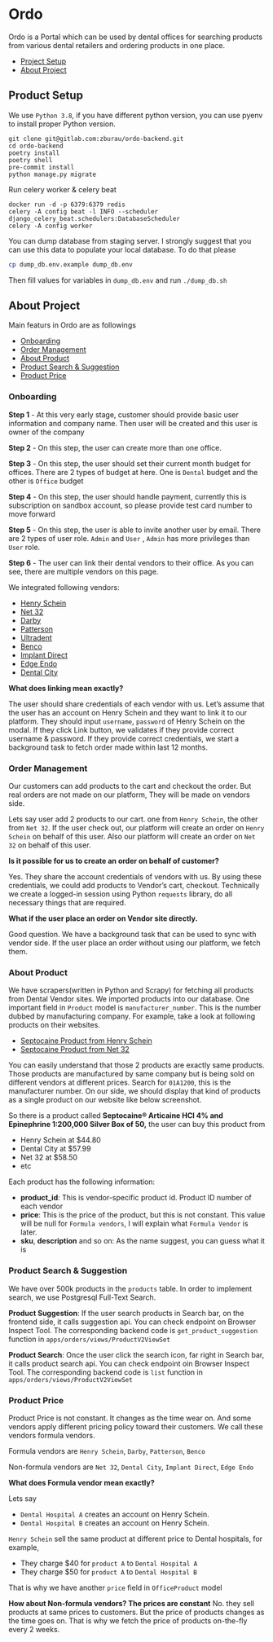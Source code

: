 # Ordo
Ordo is a Portal which can be used by dental offices for searching products from various dental retailers and ordering products in one place.

- [Project Setup](#project-setup)
- [About Project](#about-project)

## Product Setup
We use `Python 3.8`, if you have different python version, you can use pyenv to install proper Python version.
```shell
git clone git@gitlab.com:zburau/ordo-backend.git
cd ordo-backend
poetry install
poetry shell
pre-commit install
python manage.py migrate
```
Run celery worker & celery beat

```shell
docker run -d -p 6379:6379 redis
celery -A config beat -l INFO --scheduler django_celery_beat.schedulers:DatabaseScheduler
celery -A config worker
```
You can dump database from staging server. I strongly suggest that you can use this data to populate your local database.
To do that please
```bash
cp dump_db.env.example dump_db.env
```
Then fill values for variables in `dump_db.env` and run `./dump_db.sh`

## About Project
Main featurs in Ordo are as followings

- [Onboarding](#onboarding)
- [Order Management](#order-management)
- [About Product](#about-product)
- [Product Search & Suggestion](#product-search--suggestion)
- [Product Price](#product-price)


### Onboarding
**Step 1** - At this very early stage, customer should provide basic user information and company name. Then user will be created and this user is owner of the company

**Step 2** - On this step, the user can create more than one office.

**Step 3** - On this step, the user should set their current month budget for offices. There are 2 types of budget at here. One is `Dental` budget and the other is `Office` budget

**Step 4** - On this step, the user should handle payment, currently this is subscription on sandbox account, so please provide test card number to move forward

**Step 5** - On this step, the user is able to invite another user by email. There are 2 types of user role. `Admin` and `User` , `Admin` has more privileges than `User` role.

**Step 6** - The user can link their dental vendors to their office. As you can see, there are multiple vendors on this page.

We integrated following vendors:
- [Henry Schein](https://www.henryschein.com/)
- [Net 32](https://www.net32.com/)
- [Darby](https://www.darbydental.com/)
- [Patterson](https://www.pattersondental.com/)
- [Ultradent](https://www.ultradent.com/)
- [Benco](https://www.benco.com/)
- [Implant Direct](https://www.implantdirect.com/)
- [Edge Endo](https://www.edgeendo.com/)
- [Dental City](https://dentalcity.com/)

**What does linking mean exactly?**

The user should share credentials of each vendor with us. Let’s assume that the user has an account on Henry Schein and they want to link it to our platform. They should input `username`, `password` of Henry Schein on the modal. If they click Link button, we validates if they provide correct username & password. If they provide correct credentials, we start a background task to fetch order made within last 12 months.



### Order Management
Our customers can add products to the cart and checkout the order. But real orders are not made on our platform, They will be made on vendors side.

Lets say user add 2 products to our cart. one from `Henry Schein`, the other from `Net 32`. If the user check out, our platform will create an order on `Henry Schein` on behalf of this user. Also our platform will create an order on `Net 32` on behalf of this user.

**Is it possible for us to create an order on behalf of customer?**

Yes. They share the account credentials of vendors with us. By using these credentials, we could add products to Vendor’s cart, checkout. Technically we create a logged-in session using Python `requests` library, do all necessary things that are required.

**What if the user place an order on Vendor site directly.**

Good question. We have a background task that can be used to sync with vendor side. If the user place an order without using our platform, we fetch them.


### About Product
We have scrapers(written in Python and Scrapy) for fetching all products from Dental Vendor sites. We imported products into our database. One important field in `Product` model is `manufacturer_number`. This is the number dubbed by manufacturing company. For example, take a look at following products on their websites.

- [Septocaine Product from Henry Schein](https://www.henryschein.com/us-en/dental/p/anesthetics/injectables/septocaine-4-w-epi-1-7-ml-inj/2280944)
- [Septocaine Product from Net 32](https://www.net32.com/ec/septocaine-articaine-hcl-4-epinephrine-1200000-50-d-76280)

You can easily understand that those 2 products are exactly same products. Those products are manufactured by same company but is being sold on different vendors at different prices. Search for `01A1200`, this is the manufacturer number. On our side, we should display that kind of products as a single product on our website like below screenshot.

So there is a product called **Septocaine® Articaine HCl 4% and Epinephrine 1:200,000 Silver Box of 50,** the user can buy this product from

- Henry Schein at $44.80
- Dental City at $57.99
- Net 32 at $58.50
- etc

Each product has the following information:

- **product_id**: This is vendor-specific product id. Product ID number of each vendor
- **price**: This is the price of the product, but this is not constant. This value will be null for `Formula vendors`, I will explain what `Formula Vendor` is later.
- **sku**, **description** and so on: As the name suggest, you can guess what it is


### Product Search & Suggestion
We have over 500k products in the `products` table. In order to implement search, we use Postgresql Full-Text Search.

**Product Suggestion**: If the user search products in Search bar, on the frontend side, it calls suggestion api. You can check endpoint on Browser Inspect Tool. The corresponding backend code is `get_product_suggestion` function in `apps/orders/views/ProductV2ViewSet`

**Product Search**: Once the user click the search icon, far right in Search bar, it calls product search api. You can check endpoint oin Browser Inspect Tool. The corresponding backend code is `list` function in `apps/orders/views/ProductV2ViewSet`

### Product Price
Product Price is not constant. It changes as the time wear on. And some vendors apply different pricing policy toward their customers. We call these vendors formula vendors.

Formula vendors are `Henry Schein`, `Darby`, `Patterson`, `Benco`

Non-formula vendors are `Net 32`, `Dental City`, `Implant Direct`, `Edge Endo`

**What does Formula vendor mean exactly?**

Lets say

- `Dental Hospital A` creates an account on Henry Schein.
- `Dental Hospital B` creates an account on Henry Schein.

`Henry Schein` sell the same product at different price to Dental hospitals, for example,

- They charge $40 for `product A` to `Dental Hospital A`
- They charge $50 for `product A` to `Dental Hospital B`

That is why we have another `price` field in `OfficeProduct` model

**How about Non-formula vendors? The prices are constant**
No. they sell products at same prices to customers. But the price of products changes as the time goes on. That is why we fetch the price of products on-the-fly every 2 weeks.
